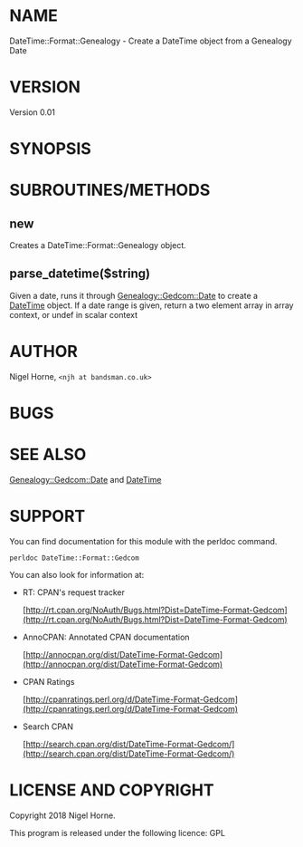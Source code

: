 # NAME

DateTime::Format::Genealogy - Create a DateTime object from a Genealogy Date

# VERSION

Version 0.01

# SYNOPSIS

# SUBROUTINES/METHODS

## new

Creates a DateTime::Format::Genealogy object.

## parse\_datetime($string)

Given a date, runs it through [Genealogy::Gedcom::Date](https://metacpan.org/pod/Genealogy::Gedcom::Date) to create a [DateTime](https://metacpan.org/pod/DateTime) object.
If a date range is given, return a two element array in array context, or undef in scalar context

# AUTHOR

Nigel Horne, `<njh at bandsman.co.uk>`

# BUGS

# SEE ALSO

[Genealogy::Gedcom::Date](https://metacpan.org/pod/Genealogy::Gedcom::Date) and
[DateTime](https://metacpan.org/pod/DateTime)

# SUPPORT

You can find documentation for this module with the perldoc command.

    perldoc DateTime::Format::Gedcom

You can also look for information at:

- RT: CPAN's request tracker

    [http://rt.cpan.org/NoAuth/Bugs.html?Dist=DateTime-Format-Gedcom](http://rt.cpan.org/NoAuth/Bugs.html?Dist=DateTime-Format-Gedcom)

- AnnoCPAN: Annotated CPAN documentation

    [http://annocpan.org/dist/DateTime-Format-Gedcom](http://annocpan.org/dist/DateTime-Format-Gedcom)

- CPAN Ratings

    [http://cpanratings.perl.org/d/DateTime-Format-Gedcom](http://cpanratings.perl.org/d/DateTime-Format-Gedcom)

- Search CPAN

    [http://search.cpan.org/dist/DateTime-Format-Gedcom/](http://search.cpan.org/dist/DateTime-Format-Gedcom/)

# LICENSE AND COPYRIGHT

Copyright 2018 Nigel Horne.

This program is released under the following licence: GPL
